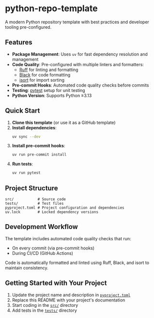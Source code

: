 # python-repo-template

A modern Python repository template with best practices and developer tooling pre-configured.

## Features

- **Package Management**: Uses `uv` for fast dependency resolution and management
- **Code Quality**: Pre-configured with multiple linters and formatters:
  - [Ruff](https://github.com/astral-sh/ruff) for linting and formatting
  - [Black](https://github.com/psf/black) for code formatting
  - [isort](https://github.com/PyCQA/isort) for import sorting
- **Pre-commit Hooks**: Automated code quality checks before commits
- **Testing**: [pytest](https://pytest.org/) setup for unit testing
- **Python Version**: Supports Python ≥3.13

## Quick Start

1. **Clone this template** (or use it as a GitHub template)
2. **Install dependencies**:
   ```bash
   uv sync --dev
   ```
3. **Install pre-commit hooks**:
   ```bash
   uv run pre-commit install
   ```
4. **Run tests**:
   ```bash
   uv run pytest
   ```

## Project Structure

```
src/           # Source code
tests/         # Test files
pyproject.toml # Project configuration and dependencies
uv.lock        # Locked dependency versions
```

## Development Workflow

The template includes automated code quality checks that run:
- On every commit (via pre-commit hooks)
- During CI/CD (GitHub Actions)

Code is automatically formatted and linted using Ruff, Black, and isort to maintain consistency.

## Getting Started with Your Project

1. Update the project name and description in [`pyproject.toml`](pyproject.toml)
2. Replace this README with your project's documentation
3. Start coding in the [`src/`](src/) directory
4. Add tests in the [`tests/`](tests/) directory
